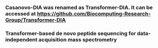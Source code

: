 ### Casanovo-DIA was renamed as Transformer-DIA. It can be accessed at https://github.com/Biocomputing-Research-Group/Transformer-DIA

### Transformer-based de novo peptide sequencing for data-independent acquisition mass spectrometry 
